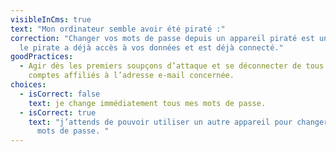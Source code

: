 ```yaml
---
visibleInCms: true
text: "Mon ordinateur semble avoir été piraté :"
correction: "Changer vos mots de passe depuis un appareil piraté est un piège :
  le pirate a déjà accès à vos données et est déjà connecté."
goodPractices:
  - Agir dès les premiers soupçons d’attaque et se déconnecter de tous les
    comptes affiliés à l’adresse e-mail concernée.
choices:
  - isCorrect: false
    text: je change immédiatement tous mes mots de passe.
  - isCorrect: true
    text: "j’attends de pouvoir utiliser un autre appareil pour changer tous mes
      mots de passe. "
---
```

